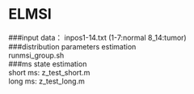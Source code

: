 # ELMSI
###input data： inpos1-14.txt (1-7:normal 8_14:tumor)<br>
###distribution parameters estimation<br>
runmsi_group.sh<br>
###ms state estimation<br>
short ms: z_test_short.m<br>
long ms: z_test_long.m
